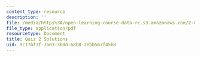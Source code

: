 ```yaml
---
content_type: resource
description: ''
file: /media/https%3A/open-learning-course-data-rc.s3.amazonaws.com/2-003sc-engineering-dynamics-fall-2011/9c17bf3f7a033b0d68b82ebb567f45b8_MIT2_003SCF11_quiz2_sol.pdf
file_type: application/pdf
resourcetype: Document
title: Quiz 2 Solutions
uid: 9c17bf3f-7a03-3b0d-68b8-2ebb567f45b8
---
```

